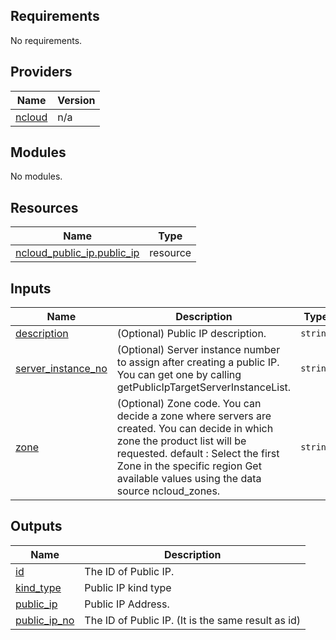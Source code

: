 <!-- BEGIN_TF_DOCS -->
## Requirements

No requirements.

## Providers

| Name | Version |
|------|---------|
| <a name="provider_ncloud"></a> [ncloud](#provider\_ncloud) | n/a |

## Modules

No modules.

## Resources

| Name | Type |
|------|------|
| [ncloud_public_ip.public_ip](https://registry.terraform.io/providers/hashicorp/ncloud/latest/docs/resources/public_ip) | resource |

## Inputs

| Name | Description | Type | Default | Required |
|------|-------------|------|---------|:--------:|
| <a name="input_description"></a> [description](#input\_description) | (Optional) Public IP description. | `string` | `null` | no |
| <a name="input_server_instance_no"></a> [server\_instance\_no](#input\_server\_instance\_no) | (Optional) Server instance number to assign after creating a public IP. You can get one by calling getPublicIpTargetServerInstanceList. | `string` | `null` | no |
| <a name="input_zone"></a> [zone](#input\_zone) | (Optional) Zone code. You can decide a zone where servers are created. You can decide in which zone the product list will be requested. default : Select the first Zone in the specific region Get available values using the data source ncloud\_zones. | `string` | `null` | no |

## Outputs

| Name | Description |
|------|-------------|
| <a name="output_id"></a> [id](#output\_id) | The ID of Public IP. |
| <a name="output_kind_type"></a> [kind\_type](#output\_kind\_type) | Public IP kind type |
| <a name="output_public_ip"></a> [public\_ip](#output\_public\_ip) | Public IP Address. |
| <a name="output_public_ip_no"></a> [public\_ip\_no](#output\_public\_ip\_no) | The ID of Public IP. (It is the same result as id) |
<!-- END_TF_DOCS -->
